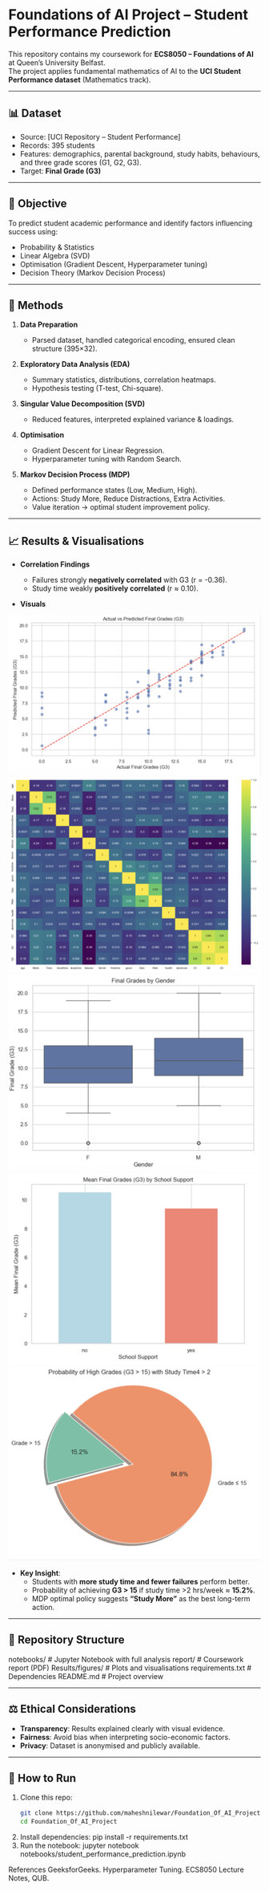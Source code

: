 # Foundations of AI Project – Student Performance Prediction

This repository contains my coursework for **ECS8050 – Foundations of AI** at Queen’s University Belfast.  
The project applies fundamental mathematics of AI to the **UCI Student Performance dataset** (Mathematics track).

---

## 📊 Dataset
- Source: [UCI Repository – Student Performance]
- Records: 395 students  
- Features: demographics, parental background, study habits, behaviours, and three grade scores (G1, G2, G3).  
- Target: **Final Grade (G3)**  

---

## 🎯 Objective
To predict student academic performance and identify factors influencing success using:
- Probability & Statistics
- Linear Algebra (SVD)
- Optimisation (Gradient Descent, Hyperparameter tuning)
- Decision Theory (Markov Decision Process)

---

## 🔑 Methods
1. **Data Preparation**
   - Parsed dataset, handled categorical encoding, ensured clean structure (395×32).  

2. **Exploratory Data Analysis (EDA)**
   - Summary statistics, distributions, correlation heatmaps.  
   - Hypothesis testing (T-test, Chi-square).  

3. **Singular Value Decomposition (SVD)**
   - Reduced features, interpreted explained variance & loadings.  

4. **Optimisation**
   - Gradient Descent for Linear Regression.  
   - Hyperparameter tuning with Random Search.  

5. **Markov Decision Process (MDP)**
   - Defined performance states (Low, Medium, High).  
   - Actions: Study More, Reduce Distractions, Extra Activities.  
   - Value iteration → optimal student improvement policy.  

---

## 📈 Results & Visualisations

- **Correlation Findings**  
  - Failures strongly **negatively correlated** with G3 (r = -0.36).  
  - Study time weakly **positively correlated** (r ≈ 0.10).  

- **Visuals**

![Actual vs Predicted](Results/figures/Actual_vs_Predicted_Final_Grades.png)  
![Confusion Matrix](Results/figures/Confusion_matrix.png)  
![Grades by Gender](Results/figures/Final_grades_by_gender.png)  
![Grades by School Support](Results/figures/Mean_Final_Grades_by_School_Support.png)  
![Probability of High Grades](Results/figures/Probability_of_High_Grades_with_Study_Time.png)  

- **Key Insight**:  
  - Students with **more study time and fewer failures** perform better.  
  - Probability of achieving **G3 > 15** if study time >2 hrs/week ≈ **15.2%**.  
  - MDP optimal policy suggests **“Study More”** as the best long-term action.  

---

## 📂 Repository Structure
notebooks/ # Jupyter Notebook with full analysis
report/ # Coursework report (PDF)
Results/figures/ # Plots and visualisations
requirements.txt # Dependencies
README.md # Project overview


---

## ⚖️ Ethical Considerations
- **Transparency**: Results explained clearly with visual evidence.  
- **Fairness**: Avoid bias when interpreting socio-economic factors.  
- **Privacy**: Dataset is anonymised and publicly available.  

---

## 🚀 How to Run
1. Clone this repo:
   ```bash
   git clone https://github.com/maheshnilewar/Foundation_Of_AI_Project.git
   cd Foundation_Of_AI_Project
2. Install dependencies:
   pip install -r requirements.txt
3. Run the notebook:
   jupyter notebook notebooks/student_performance_prediction.ipynb

References
GeeksforGeeks. Hyperparameter Tuning.
ECS8050 Lecture Notes, QUB.
